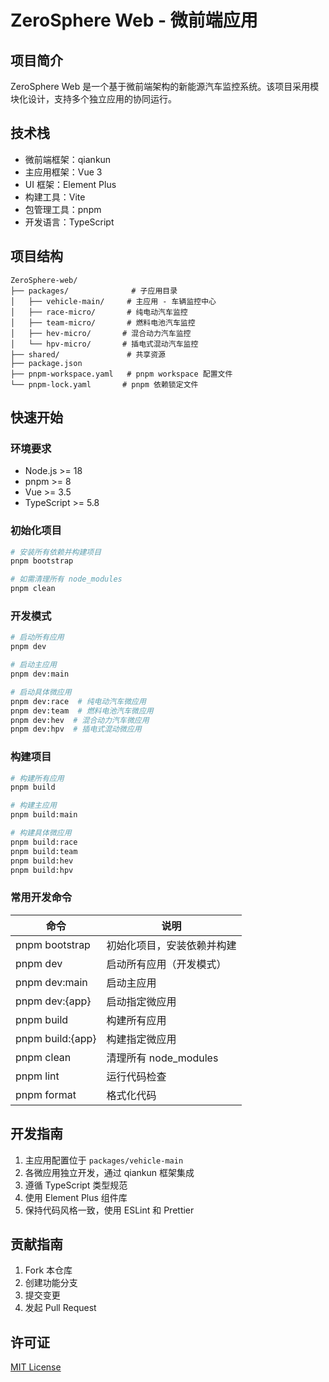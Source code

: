 # ZeroSphere Web - 微前端应用

## 项目简介
ZeroSphere Web 是一个基于微前端架构的新能源汽车监控系统。该项目采用模块化设计，支持多个独立应用的协同运行。

## 技术栈
- 微前端框架：qiankun
- 主应用框架：Vue 3
- UI 框架：Element Plus
- 构建工具：Vite
- 包管理工具：pnpm
- 开发语言：TypeScript

## 项目结构
```
ZeroSphere-web/
├── packages/              # 子应用目录
│   ├── vehicle-main/     # 主应用 - 车辆监控中心
│   ├── race-micro/       # 纯电动汽车监控
│   ├── team-micro/       # 燃料电池汽车监控
│   ├── hev-micro/       # 混合动力汽车监控
│   └── hpv-micro/       # 插电式混动汽车监控
├── shared/               # 共享资源
├── package.json
├── pnpm-workspace.yaml   # pnpm workspace 配置文件
└── pnpm-lock.yaml       # pnpm 依赖锁定文件
```

## 快速开始

### 环境要求
- Node.js >= 18
- pnpm >= 8
- Vue >= 3.5
- TypeScript >= 5.8

### 初始化项目
```bash
# 安装所有依赖并构建项目
pnpm bootstrap

# 如需清理所有 node_modules
pnpm clean
```

### 开发模式
```bash
# 启动所有应用
pnpm dev

# 启动主应用
pnpm dev:main

# 启动具体微应用
pnpm dev:race  # 纯电动汽车微应用
pnpm dev:team  # 燃料电池汽车微应用
pnpm dev:hev  # 混合动力汽车微应用
pnpm dev:hpv  # 插电式混动微应用
```

### 构建项目
```bash
# 构建所有应用
pnpm build

# 构建主应用
pnpm build:main

# 构建具体微应用
pnpm build:race
pnpm build:team
pnpm build:hev
pnpm build:hpv
```

### 常用开发命令
| 命令 | 说明 |
|------|------|
| pnpm bootstrap | 初始化项目，安装依赖并构建 |
| pnpm dev | 启动所有应用（开发模式） |
| pnpm dev:main | 启动主应用 |
| pnpm dev:{app} | 启动指定微应用 |
| pnpm build | 构建所有应用 |
| pnpm build:{app} | 构建指定微应用 |
| pnpm clean | 清理所有 node_modules |
| pnpm lint | 运行代码检查 |
| pnpm format | 格式化代码 |

## 开发指南
1. 主应用配置位于 `packages/vehicle-main`
2. 各微应用独立开发，通过 qiankun 框架集成
3. 遵循 TypeScript 类型规范
4. 使用 Element Plus 组件库
5. 保持代码风格一致，使用 ESLint 和 Prettier

## 贡献指南
1. Fork 本仓库
2. 创建功能分支
3. 提交变更
4. 发起 Pull Request

## 许可证
[MIT License](LICENSE)